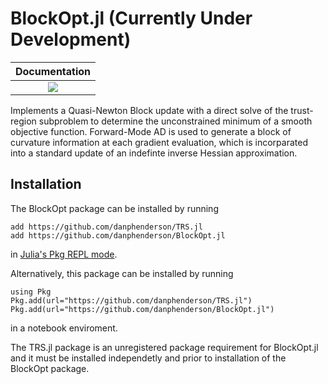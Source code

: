 # BlockOpt.jl (Currently Under Development)
| **Documentation** | 
|:-----------------:|
| [![][docs-stable-img]](https://danphenderson.github.io/BlockOpt.jl/dev/) |

[docs-stable-img]: https://img.shields.io/badge/docs-stable-blue.svg

Implements a Quasi-Newton Block update with a direct solve of the 
trust-region subproblem to determine the unconstrained minimum of a 
smooth objective function. Forward-Mode AD is used to generate a block
of curvature information at each gradient evaluation, which is incorparated
into a standard update of an indefinte inverse Hessian approximation.

## Installation
The BlockOpt package can be installed by running

```
add https://github.com/danphenderson/TRS.jl
add https://github.com/danphenderson/BlockOpt.jl
```
in [Julia's Pkg REPL mode](https://docs.julialang.org/en/v1/stdlib/Pkg/index.html#Getting-Started-1).


Alternatively, this package can be installed by running
```
using Pkg
Pkg.add(url="https://github.com/danphenderson/TRS.jl")
Pkg.add(url="https://github.com/danphenderson/BlockOpt.jl")
```
in a notebook enviroment. 

The TRS.jl package is an unregistered package requirement for BlockOpt.jl
and it must be installed independetly and prior to installation of the BlockOpt
package.
